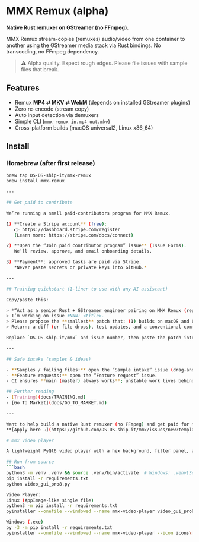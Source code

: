 # MMX Remux (alpha)
**Native Rust remuxer on GStreamer (no FFmpeg).**

MMX Remux stream-copies (remuxes) audio/video from one container to another using the GStreamer media stack via Rust bindings. No transcoding, no FFmpeg dependency.

> ⚠️ Alpha quality. Expect rough edges. Please file issues with sample files that break.

## Features
- Remux **MP4 ⇄ MKV ⇄ WebM** (depends on installed GStreamer plugins)
- Zero re-encode (stream copy)
- Auto input detection via demuxers
- Simple CLI (`mmx-remux in.mp4 out.mkv`)
- Cross-platform builds (macOS universal2, Linux x86_64)

## Install

### Homebrew (after first release)
```bash
brew tap DS-DS-ship-it/mmx-remux
brew install mmx-remux

---

## Get paid to contribute

We’re running a small paid-contributors program for MMX Remux.

1) **Create a Stripe account** (free):  
   👉 https://dashboard.stripe.com/register  
   (Learn more: https://stripe.com/docs/connect)

2) **Open the “Join paid contributor program” issue** (Issue Forms).  
   We’ll review, approve, and email onboarding details.

3) **Payment**: approved tasks are paid via Stripe.  
   *Never paste secrets or private keys into GitHub.*

---

## Training quickstart (1-liner to use with any AI assistant)

Copy/paste this:

> *“Act as a senior Rust + GStreamer engineer pairing on MMX Remux (repo: https://github.com/DS-DS-ship-it/mmx).  
> I’m working on issue #NNN: <title>.  
> Please propose the **smallest** patch that: (1) builds on macOS and Linux, (2) passes `cargo clippy -- -D warnings`, (3) includes a smoke test or update to `scripts/`, and (4) hides risky code behind the `experimental` Cargo feature.  
> Return: a diff (or file drops), test updates, and a conventional commit message.”*

Replace `DS-DS-ship-it/mmx` and issue number, then paste the patch into a PR.

---

## Safe intake (samples & ideas)

- **Samples / failing files:** open the “Sample intake” issue (drag-and-drop files or link to cloud storage).  
- **Feature requests:** open the “Feature request” issue.  
- CI ensures **main (master) always works**; unstable work lives behind the `experimental` Cargo feature or on branches.

## Further reading
- [Training](docs/TRAINING.md)
- [Go To Market](docs/GO_TO_MARKET.md)

---

Want to help build a native Rust remuxer (no FFmpeg) and get paid for merged work?
**[Apply here →](https://github.com/DS-DS-ship-it/mmx/issues/new?template=join_program.yml)**

# mmx video player

A lightweight PyQt6 video player with a hex background, filter panel, and a **frame-accurate timeline**.

## Run from source
```bash
python3 -m venv .venv && source .venv/bin/activate  # Windows: .venv\Scripts\activate
pip install -r requirements.txt
python video_gui_pro8.py

Video Player:
Linux (AppImage-like single file)
python3 -m pip install -r requirements.txt
pyinstaller --onefile --windowed --name mmx-video-player video_gui_pro8.py

Windows (.exe)
py -3 -m pip install -r requirements.txt
pyinstaller --onefile --windowed --name mmx-video-player --icon icons\mmx.ico video_gui_pro8.py

